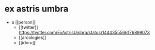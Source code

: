 # ex astris umbra

- a [[person]]
  - [[twitter]] https://twitter.com/ExAstrisUmbra/status/1444355566176899073
  - [[arcologies]]
  - [[idoru]]

